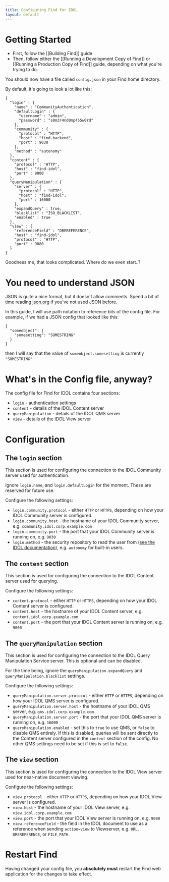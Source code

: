 ```yaml
---
title: Configuring Find for IDOL
layout: default
---
```


# Getting Started

- First, follow the [[Building Find]] guide
- Then, follow either the [[Running a Development Copy of Find]] or [[Running a Production Copy of Find]] guide, depending on what you're trying to do.

You should now have a file called `config.json` in your Find home directory.

By default, it's going to look a lot like this:
```
{
  "login" : {
    "name" : "CommunityAuthentication",
    "defaultLogin" : {
      "username" : "admin",
      "password" : "s0m3r4nd0mp455w0rd"
    },
    "community" : {
      "protocol" : "HTTP",
      "host" : "find-backend",
      "port" : 9030
    },
    "method" : "autonomy"
  },
  "content" : {
    "protocol" : "HTTP",
    "host" : "find-idol",
    "port" : 9000
  },
  "queryManipulation" : {
    "server" : {
      "protocol" : "HTTP",
      "host" : "find-idol",
      "port" : 16000
    },
    "expandQuery" : true,
    "blacklist" : "ISO_BLACKLIST",
    "enabled" : true
  },
  "view" : {
    "referenceField" : "DREREFERENCE",
    "host" : "find-idol",
    "protocol" : "HTTP",
    "port" : 9080
  }
}
```

Goodness me, that looks complicated.  Where do we even start..?

# You need to understand JSON

JSON is quite a nice format, but it doesn't allow comments.  Spend a bit of time reading [json.org](http://json.org/) if you've not used JSON before.

In this guide, I will use path notation to reference bits of the config file.  For example, if we had a JSON config that looked like this:
```
{
  "someobject": {
    "somesetting": "SOMESTRING"
  }
}
```

then I will say that the value of `someobject.somesetting` is currently `"SOMESTRING"`.

# What's in the Config file, anyway?

The config file for Find for IDOL contains four sections:

- `login` - authentication settings
- `content` - details of the IDOL Content server
- `queryManipulation` - details of the IDOL QMS server
- `view` - details of the IDOL View server

# Configuration
## The `login` section

This section is used for configuring the connection to the IDOL Community server used for authentication.

Ignore `login.name`, and `login.defaultLogin` for the moment.  These are reserved for future use.

Configure the following settings:
- `login.community.protocol` - either `HTTP` or `HTTPS`, depending on how your IDOL Community server is configured.
- `login.community.host` - the hostname of your IDOL Community server, e.g. `community.idol.corp.example.com`
- `login.community.port` - the port that your IDOL Community server is running on, e.g. `9030`
- `login.method` - the security repository to read the user from ([see the IDOL documentation](http://my.vertica.com/docs/IDOL/Servers/IDOLServer/10.11/Help/index.html#Actions/User/ActionParameters/Repository.htm)), e.g. `autonomy` for built-in users.

## The `content` section

This section is used for configuring the connection to the IDOL Content server used for querying.

Configure the following settings:
- `content.protocol` - either `HTTP` or `HTTPS`, depending on how your IDOL Content server is configured.
- `content.host` - the hostname of your IDOL Content server, e.g. `content.idol.corp.example.com`
- `content.port` - the port that your IDOL Content server is running on, e.g. `9000`

## The `queryManipulation` section

This section is used for configuring the connection to the IDOL Query Manipulation Service server.  This is optional and can be disabled.

For the time being, ignore the `queryManipulation.expandQuery` and `queryManipulation.blacklist` settings.

Configure the following settings:
- `queryManipulation.server.protocol` - either `HTTP` or `HTTPS`, depending on how your IDOL QMS server is configured.
- `queryManipulation.server.host` - the hostname of your IDOL QMS server, e.g. `qms.idol.corp.example.com`
- `queryManipulation.server.port` - the port that your IDOL QMS server is running on, e.g. `16000`
- `queryManipulation.enabled` - set this to `true` to use QMS, or `false` to disable QMS entirely.  If this is disabled, queries will be sent directly to the Content server configured in the `content` section of the config.  No other QMS settings need to be set if this is set to `false`.

## The `view` section

This section is used for configuring the connection to the IDOL View server used for near-native document viewing.

Configure the following settings:
- `view.protocol` - either `HTTP` or `HTTPS`, depending on how your IDOL View server is configured.
- `view.host` - the hostname of your IDOL View server, e.g. `view.idol.corp.example.com`
- `view.port` - the port that your IDOL View server is running on, e.g. `9080`
- `view.referenceField` - the field in the IDOL document to use as a reference when sending `action=view` to Viewserver, e.g. `URL`, `DREREFERENCE`, or `FILE_PATH`.

# Restart Find

Having changed your config file, you **absolutely must** restart the Find web application for the changes to take effect.